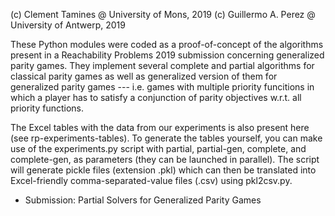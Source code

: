 (c) Clement Tamines @ University of Mons, 2019
(c) Guillermo A. Perez @ University of Antwerp, 2019

These Python modules were coded as a proof-of-concept of the algorithms
present in a Reachability Problems 2019 submission concerning generalized
parity games. They implement several complete and partial algorithms for
classical parity games as well as generalized version of them for generalized
parity games --- i.e. games with multiple priority funcitions in which a
player has to satisfy a conjunction of parity objectives w.r.t. all priority
functions.

The Excel tables with the data from our experiments is also
present here (see rp-experiments-tables). To generate the tables yourself,
you can make use of the experiments.py script with partial, partial-gen,
complete, and complete-gen, as parameters (they can be launched in parallel).
The script will generate pickle files (extension .pkl) which can then be
translated into Excel-friendly comma-separated-value files (.csv) using
pkl2csv.py.

* Submission: Partial Solvers for Generalized Parity Games
